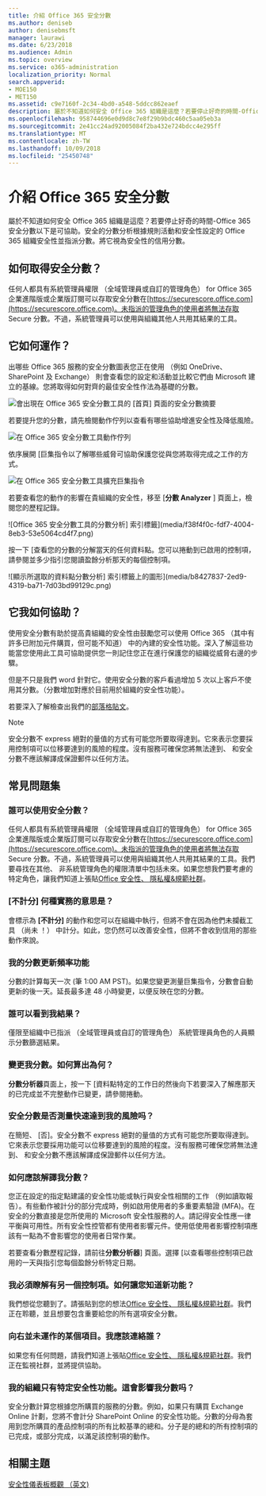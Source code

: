```yaml
---
title: 介紹 Office 365 安全分數
ms.author: deniseb
author: denisebmsft
manager: laurawi
ms.date: 6/23/2018
ms.audience: Admin
ms.topic: overview
ms.service: o365-administration
localization_priority: Normal
search.appverid:
- MOE150
- MET150
ms.assetid: c9e7160f-2c34-4bd0-a548-5ddcc862eaef
description: 屬於不知道如何安全 Office 365 組織是這麼？若要停止好奇的時間-Office 365 安全分數以下是可協助。安全的分數分析根據規則活動和安全性設定的 Office 365 組織安全性並指派分數。將它視為安全性的信用分數。
ms.openlocfilehash: 958744696e0d9d8c7e8f29b9bdc460c5aa05eb3a
ms.sourcegitcommit: 2e41cc24ad92005084f2ba432e724bdcc4e295ff
ms.translationtype: MT
ms.contentlocale: zh-TW
ms.lasthandoff: 10/09/2018
ms.locfileid: "25450748"
---
```

# <a name="introducing-the-office-365-secure-score"></a>介紹 Office 365 安全分數

屬於不知道如何安全 Office 365 組織是這麼？若要停止好奇的時間-Office 365 安全分數以下是可協助。安全的分數分析根據規則活動和安全性設定的 Office 365 組織安全性並指派分數。將它視為安全性的信用分數。
  
## <a name="how-do-i-get-to-secure-score"></a>如何取得安全分數？

任何人都具有系統管理員權限 （全域管理員或自訂的管理角色） for Office 365 企業進階版或企業版訂閱可以存取安全分數在[https://securescore.office.com](https://securescore.office.com)。未指派的管理角色的使用者將無法存取 Secure 分數。不過，系統管理員可以使用與組織其他人共用其結果的工具。
  
## <a name="how-does-it-work"></a>它如何運作？

出哪些 Office 365 服務的安全分數圖表您正在使用 （例如 OneDrive、 SharePoint 及 Exchange） 則會查看您的設定和活動並比較它們由 Microsoft 建立的基線。您將取得如何對齊的最佳安全性作法為基礎的分數。
  
![會出現在 Office 365 安全分數工具的 [首頁] 頁面的安全分數摘要](media/151de499-259d-45e3-9706-7dae0bfb9f9c.png)
  
若要提升您的分數，請先檢閱動作佇列以查看有哪些協助增進安全性及降低風險。
  
![在 Office 365 安全分數工具動作佇列](media/23757303-274c-46c7-a7ee-b4e6f2f9eca0.png)
  
依序展開 [巨集指令以了解哪些威脅可協助保護您從與您將取得完成之工作的方式。
  
![在 Office 365 安全分數工具擴充巨集指令](media/515d45f1-c554-455f-b251-ab62f712bca3.png)
  
若要查看您的動作的影響在貴組織的安全性，移至 [**分數 Analyzer** ] 頁面上，檢閱您的歷程記錄。 
  
![Office 365 安全分數工具的分數分析] 索引標籤](media/f38f4f0c-fdf7-4004-8eb3-53e5064cd4f7.png)
  
按一下 [查看您的分數的分解當天的任何資料點。您可以捲動到已啟用的控制項，請參閱並多少指引您閱讀盈餘分析那天的每個控制項。
  
![顯示所選取的資料點分數分析] 索引標籤上的圖形](media/b8427837-2ed9-4319-ba71-7d03bd99129c.png)
  
## <a name="how-will-it-help-me"></a>它我如何協助？

使用安全分數有助於提高貴組織的安全性由鼓勵您可以使用 Office 365 （其中有許多已附加元件購買，但可能不知道） 中的內建的安全性功能。深入了解這些功能當您使用此工具可協助提供您一則記住您正在進行保護您的組織從威脅右邊的步驟。
  
但是不只是我們 word 針對它。使用安全分數的客戶看過增加 5 次以上客戶不使用其分數。（分數增加對應於目前用於組織的安全性功能）。
  
若要深入了解檢查出我們的[部落格貼文](https://go.microsoft.com/fwlink/?linkid=836898)。 
  
> [!NOTE]
> 安全分數不 express 絕對的量值的方式有可能您所要取得達到。它來表示您要採用控制項可以位移要達到的風險的程度。沒有服務可確保您將無法達到、 和安全分數不應該解譯成保證郵件以任何方法。 
  
## <a name="faqs"></a>常見問題集

### <a name="who-can-use-secure-score"></a>誰可以使用安全分數？

任何人都具有系統管理員權限 （全域管理員或自訂的管理角色） for Office 365 企業進階版或企業版訂閱可以存取安全分數在[https://securescore.office.com](https://securescore.office.com)。未指派的管理角色的使用者將無法存取 Secure 分數。不過，系統管理員可以使用與組織其他人共用其結果的工具。我們要尋找在其他、 非系統管理角色的權限清單中包括未來。如果您想我們要考慮的特定角色，讓我們知道上張貼[Office 安全性、 隱私權&amp;規範社群](https://go.microsoft.com/fwlink/?linkid=836898)。
  
### <a name="what-does-not-scored-mean"></a>[不計分] 何種實務的意思是？

會標示為 **[不計分]** 的動作和您可以在組織中執行，但將不會在因為他們未攔截工具 （尚未 ！） 中計分。如此，您仍然可以改善安全性，但將不會收到信用的那些動作來說。 
  
### <a name="how-often-is-my-score-updated"></a>我的分數更新頻率功能

分數的計算每天一次 (筆 1:00 AM PST)。如果您變更測量巨集指令，分數會自動更新的後一天。延長最多達 48 小時變更，以便反映在您的分數。
  
### <a name="who-can-see-my-results"></a>誰可以看到我結果？

僅限至組織中已指派 （全域管理員或自訂的管理角色） 系統管理員角色的人員顯示分數篩選結果。
  
### <a name="my-score-changed-how-do-i-figure-out-why"></a>變更我分數。如何算出為何？

**分數分析器**頁面上，按一下 [資料點特定的工作日的然後向下若要深入了解應那天的已完成並不完整動作已變更，請參閱捲動。 
  
### <a name="does-the-secure-score-measure-my-risk-of-getting-breached"></a>安全分數是否測量快速達到我的風險吗？

在簡短、 [否]。安全分數不 express 絕對的量值的方式有可能您所要取得達到。它來表示您要採用功能可以位移要達到的風險的程度。沒有服務可確保您將無法達到、 和安全分數不應該解譯成保證郵件以任何方法。
  
### <a name="how-should-i-interpret-my-score"></a>如何應該解譯我分數？

您正在設定的指定點建議的安全性功能或執行與安全性相關的工作 （例如讀取報告）。有些動作被計分的部分完成時，例如啟用使用者的多重要素驗證 (MFA)。在安全的分數直接是您所使用的 Microsoft 安全性服務的人。請記得安全性應一律平衡與可用性。所有安全性控管都有使用者影響元件。使用低使用者影響控制項應該有一點為不會影響您的使用者日常作業。
  
若要查看分數歷程記錄，請前往**分數分析器**] 頁面。選擇 [以查看哪些控制項已啟用的一天與指引您每個盈餘分析特定日期。 
  
### <a name="i-have-an-idea-for-another-control-how-do-i-let-you-know-what-it-is"></a>我必須瞭解有另一個控制項。如何讓您知道新功能？

我們想從您聽到了。請張貼到您的想法[Office 安全性、 隱私權&amp;規範社群](https://go.microsoft.com/fwlink/?linkid=836898)。我們正在聆聽，並且想要包含重要給您的所有選項安全分數。
  
### <a name="something-isnt-working-right-who-should-i-contact"></a>向右並未運作的某個項目。我應該連絡誰？

如果您有任何問題，請我們知道上張貼[Office 安全性、 隱私權&amp;規範社群](https://go.microsoft.com/fwlink/?linkid=836898)。我們正在監視社群，並將提供協助。
  
### <a name="my-organization-only-has-certain-security-features-does-this-affect-my-score"></a>我的組織只有特定安全性功能。這會影響我分數吗？

安全分數計算您根據您所購買的服務的分數。例如，如果只有購買 Exchange Online 計劃，您將不會計分 SharePoint Online 的安全性功能。分數的分母為套用到您所購買的產品控制項的所有比較基準的總和。分子是的總和的所有控制項的已完成，或部分完成，以滿足該控制項的動作。

## <a name="related-topics"></a>相關主題

[安全性儀表板概觀 （英文)](security-dashboard.md)
  

